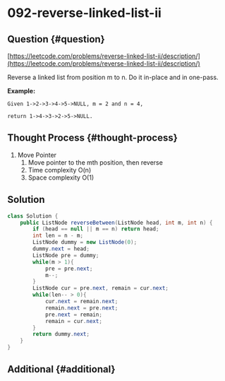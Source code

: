 # 092-reverse-linked-list-ii

## Question {#question}

[https://leetcode.com/problems/reverse-linked-list-ii/description/](https://leetcode.com/problems/reverse-linked-list-ii/description/)

Reverse a linked list from position m to n. Do it in-place and in one-pass.

**Example:**

```text
Given 1->2->3->4->5->NULL, m = 2 and n = 4,

return 1->4->3->2->5->NULL.
```

## Thought Process {#thought-process}

1. Move Pointer
   1. Move pointer to the mth position, then reverse
   2. Time complexity O\(n\)
   3. Space complexity O\(1\)

## Solution

```java
class Solution {
    public ListNode reverseBetween(ListNode head, int m, int n) {
        if (head == null || m == n) return head;
        int len = n - m;
        ListNode dummy = new ListNode(0);
        dummy.next = head;
        ListNode pre = dummy;
        while(m > 1){
            pre = pre.next;
            m--;
        }
        ListNode cur = pre.next, remain = cur.next;
        while(len-- > 0){
            cur.next = remain.next;
            remain.next = pre.next;
            pre.next = remain;
            remain = cur.next;
        }
        return dummy.next;
    }
}
```

## Additional {#additional}

